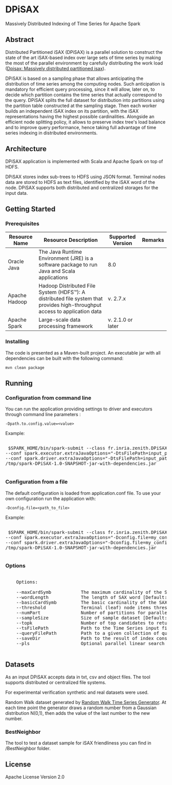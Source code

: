 # DPiSAX
Massively Distributed Indexing of Time Series for Apache Spark


## Abstract 
Distributed Partitioned iSAX (DPiSAX)  is a parallel solution to construct the state of the art iSAX-based index over large sets of time series by making the most of the parallel environment by carefully distributing the work load ([Dpisax: Massively distributed partitioned isax](https://hal-lirmm.ccsd.cnrs.fr/lirmm-01620125/document)).


DPiSAX is based on a sampling phase that allows anticipating the distribution of time series  among the computing nodes. Such anticipation is mandatory for  efficient query processing, since it will allow, later on, to decide which partition contains the time series that actually correspond to the query. DPiSAX  splits the full dataset for distribution into partitions using the partition table constructed at the sampling stage. Then each worker builds an independent iSAX index on its partition, with the iSAX representations having the highest possible cardinalities. Alongside an efficient node splitting policy, it allows to preserve  index tree's load balance and to improve query performance, hence taking full advantage of time series indexing in distributed environments. 

## Architecture

DPiSAX application is implemented with Scala and Apache Spark on top of HDFS.  

DPiSAX stores index sub-trees to HDFS using JSON format. Terminal nodes data are stored to HDFS as text files, identified by the iSAX word of the node. DPiSAX supports both distributed  and centralized storages for the input data.        





## Getting Started
 
### Prerequisites

Resource Name | Resource Description | Supported Version  | Remarks
------------ | ------------- | ------------- | -------------
Oracle Java | The Java Runtime Environment (JRE) is a software package to run Java and Scala applications | 8.0
Apache Hadoop | Hadoop Distributed File System (HDFS™): A distributed file system that provides high-throughput access to application data | v. 2.7.x 
Apache Spark | Large-scale data processing framework | v. 2.1.0 or later 



### Installing 

The code is presented as a Maven-built project. An executable jar with all dependencies can be built with the following command:

`mvn clean package
`

## Running

### Configuration from command line
You can run the application providing settings to driver and executors through command line parameters :

`-Dpath.to.config.value=<value>`

Example:

<pre>

 $SPARK_HOME/bin/spark-submit --class fr.inria.zenith.DPiSAX \
--conf spark.executor.extraJavaOptions="-DtsFilePath=input_path -DqueryFilePath=query_path  -DsampleSize=dec_val -Dpls=boolean -Dthreshold=dec_val -DnumPart=int_val -DwordLength=int_val -DbasicCardSymb=int_val -Dtopk=int_val" \
--conf spark.driver.extraJavaOptions="-DtsFilePath=input_path -DqueryFilePath=query_path  -DsampleSize=dec_val -Dpls=boolean -Dthreshold=dec_val -DnumPart=int_val -DwordLength=int_val -DbasicCardSymb=int_val -Dtopk=int_val" \
/tmp/spark-DPiSAX-1.0-SNAPSHOT-jar-with-dependencies.jar

</pre>


### Configuration from a file

The default configuration is loaded from application.conf file. 
To use your own configuration run the application with: 

`-Dconfig.file=<path_to_file>`


Example:

<pre>

 $SPARK_HOME/bin/spark-submit --class fr.inria.zenith.DPiSAX \
--conf spark.executor.extraJavaOptions="-Dconfig.file=my_config.conf" \
--conf spark.driver.extraJavaOptions="-Dconfig.file=my_config.conf" \
/tmp/spark-DPiSAX-1.0-SNAPSHOT-jar-with-dependencies.jar

</pre>

### Options
 <pre>

    Options:
    
    --maxCardSymb           The maximum cardinality of the SAX representation [Default: 8]
    --wordLength            The length of SAX word [Default: 8]
    --basicCardSymb         The basic cardinality of the SAX representation [Default: 1]
    --threshold             Terminal (leaf) node items threshold [Default: 100]
    --numPart               Number of partitions for parallel data processing [Default: 0]
    --sampleSize            Size of sample dataset [Default: 0.2]
    --topk                  Number of top candidates to return  (nearest neighbours)[Default: 10]
    --tsFilePath            Path to the Time Series input file
    --queryFilePath         Path to a given collection of queries
    --saveDir               Path to the result of index construction in a format, ex.: "/tmp/dpisax_res/", "dpisax_res/"
    --pls                   Optional parallel linear search on a given dataset and queries [Default: true]
    
</pre>


## Datasets 
As an input DPiSAX accepts data in txt, csv and object files. The tool supports distributed or centralized file systems. 

For experimental verification synthetic and real datasets were used.
 
Random Walk dataset generated by [Random Walk Time Series Generator](https://github.com/lev-a/RandomWalk-tsGenerator).  At each time point the generator draws a random number from a Gaussian distribution N(0,1), then adds the value of the last number to the new number.

### BestNeighbor

The tool to test a dataset sample for iSAX friendliness you can find in /BestNeighbor folder.


## License
Apache License Version 2.0
